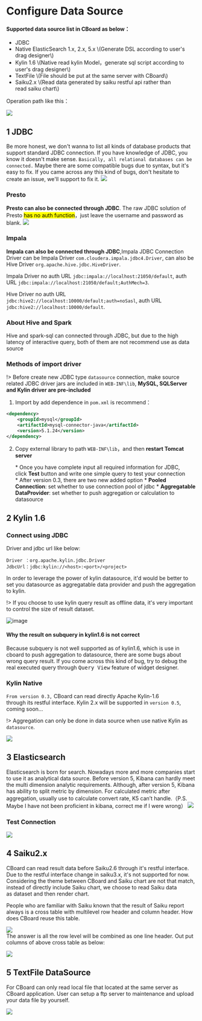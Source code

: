 <h1> Configure Data Source </h1>

<div class="bs-callout bs-callout-info">
    <h4>Supported data source list in CBoard as below：</h4>
    <ul>
        <li>JDBC</li>
        <li>Native ElasticSearch 1.x, 2.x, 5.x \(Generate DSL according to user's drag designer\)</li>
        <li>Kylin 1.6 \(Native read kylin Model，generate sql script according to user's drag designer\)</li>
        <li>TextFile \(File should be put at the same server with CBoard\)</li>
        <li>Saiku2.x \(Read data generated by saiku restful api rather than read saiku chart\)</li>
    </ul>
</div>


Operation path like this：

![](/assets/new_datasource.png)

## 1 JDBC
Be more honest, we don't wanna to list all kinds of database products that support standard JDBC connection.
If you have knowledge of JDBC, you know it doesn't make sense. `Basically, all relational databases can be connected.` Maybe there are some compatible bugs due to syntax, but it's easy to fix. If you came across any this kind of bugs, don't hesitate to create an issue, we'll support to fix it.
![](/assets/jdbc-datasource.png)

### Presto
**Presto can also be connected through JDBC**. The raw JDBC solution of Presto <mark>has no auth function</mark>，just leave the username and password as blank.
![](/assets/datasource-presto.png)

### Impala
**Impala can also be connected through JDBC**,Impala JDBC Connection Driver can be Impala Driver `com.cloudera.impala.jdbc4.Driver`, can also be Hive Driver `org.apache.hive.jdbc.HiveDriver`.</p>
Impala Driver no auth URL `jdbc:impala://localhost:21050/default`, auth URL `jdbc:impala://localhost:21050/default;AuthMech=3`.</p>
Hive Driver no auth URL `jdbc:hive2://localhost:10000/default;auth=noSasl`, auth URL `jdbc:hive2://localhost:10000/default`.

### About Hive and Spark
Hive and spark-sql can connected through JDBC, but due to the high latency of interactive query, both of them are not recommend use as data source

### Methods of import driver

!> Before create new JDBC type `datasource` connection, make source related JDBC driver jars are included in <code>WEB-INF\lib</code>, <b>MySQL, SQLServer and Kylin driver are pre-included</b>
1. Import by add dependence in `pom.xml` is recommend：

```xml
<dependency>
    <groupId>mysql</groupId>
    <artifactId>mysql-connector-java</artifactId>
    <version>5.1.24</version>
</dependency>
```

2. Copy external library to path <code>WEB-INF\lib</code>，and then **restart Tomcat server**

    * Once you have complete input all required information for JDBC, click **Test** button and write one simple query to test your connection
    * After version 0.3, there are two new added option
        * **Pooled Connection**: set whether to use connection pool of jdbc
        * **Aggregatable DataProvider**: set whether to push aggregation or calculation to datasource

## 2 Kylin 1.6

### Connect using JDBC

Driver and jdbc url like below:

```
Driver ：org.apache.kylin.jdbc.Driver
JdbcUrl：jdbc:kylin://<host>:<port>/<project>
```
In order to leverage the power of kylin datasource, it'd would be better to set you datasource as aggregatable data provider and push the aggregation to kylin.

!> If you choose to use kylin query result as offline data, it's very important to control the size of result dataset.

![image](/assets/6d91308c-c2cb-11e6-8366-3422662c0837.png)

<div class="bs-callout bs-callout-warning">
    <h4>Why the result on subquery in kylin1.6 is not correct</h4>
    Because subquery is not well supported as of kylin1.6, which is use in cboard to push aggregation to datasource, there are some bugs about wrong query result. If you come across this kind of bug, try to debug the real executed query through <kbd>Query View</kbd> feature of widget designer.
</div>

### Kylin Native

`From version 0.3,` CBoard can read directly Apache Kylin-1.6 through its restful interface.
Kylin 2.x will be supported in `version 0.5`, coming soon...

!> Aggregation can only be done in data source when use native Kylin as `datasource`.

![](/assets/kylin-native-datasource.png)

## 3 Elasticsearch

Elasticsearch is born for search. Nowadays more and more companies start to use it as analytical data source. Before version 5, Kibana can hardly meet the multi dimension analytic requirements. Although, after version 5, Kibana has ability to split metric by dimension. For calculated metric after aggregation, usually use to calculate convert rate, K5 can’t handle.（P.S. Maybe I have not been proficient in kibana, correct me if I were wrong）
![](/assets/es-datasource.png)

### Test Connection
![](/assets/ds-test-es.png)

## 4 Saiku2.x

CBoard can read result data before Saiku2.6 through it's restful interface. Due to the restful interface change in saiku3.x, it's not supported for now. Considering the theme between CBoard and Saiku chart are not that match, instead of directly include Saiku chart, we choose to read Saiku data as dataset and then render chart.

People who are familiar with Saiku known that the result of Saiku report always is a cross table with multilevel row header and column header. How does CBoard reuse this table.

![](/assets/saiku_crtbl.png)  
The answer is all the row level will be combined as one line header. Out put columns of above cross table as below:

![](/assets/saiku_crtbl_header.png)

## 5 TextFile DataSource

For CBoard can only read local file that located at the same server as CBoard application. User can setup a ftp server to maintenance and upload your data file by yourself.

![](/assets/datasource-textfile.png)


